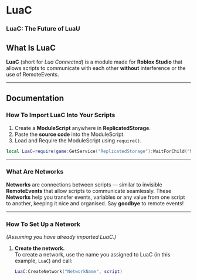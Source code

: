 # LuaC
### LuaC: The Future of LuaU

## What Is LuaC
**LuaC** (short for *Lua Connected*) is a module made for **Roblox Studio** that allows scripts to communicate with each other **without** interference or the use of RemoteEvents.

---

## Documentation

### How To Import LuaC Into Your Scripts
1. Create a **ModuleScript** anywhere in **ReplicatedStorage**.  
2. Paste the **source code** into the ModuleScript.  
3. Load and Require the ModuleScript using `require()`.  
```lua
local LuaC=require(game:GetService("ReplicatedStorage"):WaitForChild("ModuleScript"))
```
---

### What Are Networks
**Networks** are connections between scripts — similar to invisible **RemoteEvents** that allow scripts to communicate seamlessly.
These **Networks** help you transfer events, variables or any value from one script to another, keeping it nice and organised. Say **goodbye** to remote events!

---

### How To Set Up a Network
*(Assuming you have already imported LuaC.)*

1. **Create the network.**  
   To create a network, use the name you assigned to LuaC (in this example, `LuaC`) and call:  
   ```lua
   LuaC:CreateNetwork("NetworkName", script)
   ```
